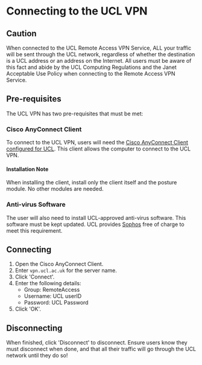 # Connecting to the UCL VPN
## Caution
When connected to the UCL Remote Access VPN Service, ALL your traffic will be sent through
the UCL network, regardless of whether the destination is a UCL address or an address on the
Internet.
All users must be aware of this fact and abide by the UCL Computing Regulations and the Janet
Acceptable Use Policy when connecting to the Remote Access VPN Service.

## Pre-requisites
The UCL VPN has two pre-requisites that must be met:

### Cisco AnyConnect Client
To connect to the UCL VPN, users will need the [Cisco AnyConnect Client configured for UCL](http://www.ucl.ac.uk/isd/how-to/remote-working/resources/apple/anyconnect-mac-predeploy.dmg). This client allows the computer to connect to the UCL VPN.

#### Installation Note
When installing the client, install only the client itself and the posture module. No other modules are needed.

### Anti-virus Software
The user will also need to install UCL-approved anti-virus software. This software must be kept updated. UCL provides [Sophos](http://swdb.ucl.ac.uk/package/view/id/322?filter=sophos) free of charge to meet this requirement.

## Connecting
1. Open the Cisco AnyConnect Client.
2. Enter `vpn.ucl.ac.uk` for the server name.
3. Click 'Connect'.
4. Enter the following details:
    - Group: RemoteAccess
    - Username: UCL userID
    - Password: UCL Password
5. Click 'OK'.

## Disconnecting
When finished, click 'Disconnect' to disconnect. Ensure users know they must disconnect when done, and that all their traffic will go through the UCL network until they do so!
